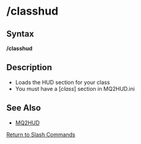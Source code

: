 # /classhud

## Syntax

**/classhud**

## Description

* Loads the HUD section for your class
* You must have a \[_class_\] section in MQ2HUD.ini

## See Also

* [MQ2HUD](./)

[Return to Slash Commands](../../../commands/slash-commands/)

